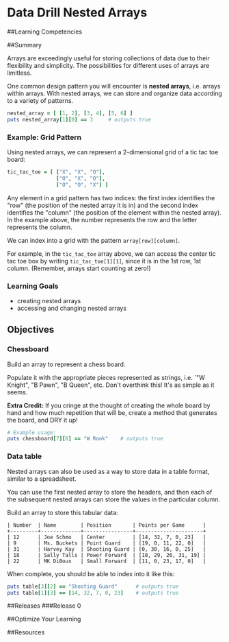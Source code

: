 # Data Drill Nested Arrays

##Learning Competencies

##Summary

Arrays are exceedingly useful for storing collections of data due to their flexibility and simplicity. The possibilities for different uses of arrays are limitless.

One common design pattern you will encounter is **nested arrays**, i.e. arrays within arrays. With nested arrays, we can store and organize data according to a variety of patterns.

```ruby
nested_array = [ [1, 2], [3, 4], [5, 6] ]
puts nested_array[1][0] == 3     # outputs true
```

### Example: Grid Pattern

Using nested arrays, we can represent a 2-dimensional grid of a tic tac toe board:

```ruby
tic_tac_toe = [ ["X", "X", "O"],
                ["O", "X", "O"],
                ["O", "O", "X"] ]
```

Any element in a grid pattern has two indices: the first index identifies the "row" (the position of the nested array it is in) and the second index identifies the "column" (the position of the element within the nested array). In the example above, the number represents the row and the letter represents the column.

We can index into a grid with the pattern `array[row][column]`.

For example, in the `tic_tac_toe` array above, we can access the center tic tac toe box by writing `tic_tac_toe[1][1]`, since it is in the 1st row, 1st column. (Remember, arrays start counting at zero!)

### Learning Goals
* creating nested arrays
* accessing and changing nested arrays

## Objectives

### Chessboard

Build an array to represent a chess board.

Populate it with the appropriate pieces represented as strings, i.e. `"W Knight", "B Pawn", "B Queen", etc. Don't overthink this!  It's as simple as it seems.

**Extra Credit:** If you cringe at the thought of creating the whole board by hand and how much repetition that will be, create a method that generates the board, and DRY it up!

```ruby
# Example usage:
puts chessboard[7][0] == "W Rook"    # outputs true
```

### Data table

Nested arrays can also be used as a way to store data in a table format, similar to a spreadsheet.

You can use the first nested array to store the headers, and then each of the subsequent nested arrays can store the values in the particular column.

Build an array to store this tabular data:

```text
| Number  | Name        | Position       | Points per Game      |
+---------+-------------+----------------+----------------------+
| 12      | Joe Schmo   | Center         | [14, 32, 7, 0, 23]   |
| 9       | Ms. Buckets | Point Guard    | [19, 0, 11, 22, 0]   |
| 31      | Harvey Kay  | Shooting Guard | [0, 30, 16, 0, 25]   |
| 18      | Sally Talls | Power Forward  | [18, 29, 26, 31, 19] |
| 22      | MK DiBoux   | Small Forward  | [11, 0, 23, 17, 0]   |
```

When complete, you should be able to index into it like this:

```ruby
puts table[3][2] == "Shooting Guard"      # outputs true
puts table[1][3] == [14, 32, 7, 0, 23]    # outputs true
```

##Releases
###Release 0

##Optimize Your Learning

##Resources
